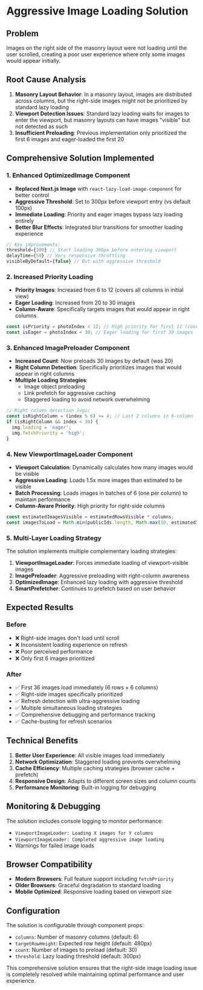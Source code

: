 # Aggressive Image Loading Solution

## Problem
Images on the right side of the masonry layout were not loading until the user scrolled, creating a poor user experience where only some images would appear initially.

## Root Cause Analysis
1. **Masonry Layout Behavior**: In a masonry layout, images are distributed across columns, but the right-side images might not be prioritized by standard lazy loading
2. **Viewport Detection Issues**: Standard lazy loading waits for images to enter the viewport, but masonry layouts can have images "visible" but not detected as such
3. **Insufficient Preloading**: Previous implementation only prioritized the first 6 images and eager-loaded the first 20

## Comprehensive Solution Implemented

### 1. **Enhanced OptimizedImage Component**
- **Replaced Next.js Image** with `react-lazy-load-image-component` for better control
- **Aggressive Threshold**: Set to 300px before viewport entry (vs default 100px)
- **Immediate Loading**: Priority and eager images bypass lazy loading entirely
- **Better Blur Effects**: Integrated blur transitions for smoother loading experience

```typescript
// Key improvements:
threshold={300} // Start loading 300px before entering viewport
delayTime={50} // Very responsive throttling
visibleByDefault={false} // But with aggressive threshold
```

### 2. **Increased Priority Loading**
- **Priority Images**: Increased from 6 to 12 (covers all columns in initial view)
- **Eager Loading**: Increased from 20 to 30 images
- **Column-Aware**: Specifically targets images that would appear in right columns

```typescript
const isPriority = photoIndex < 12; // High priority for first 12 (covers all columns)
const isEager = photoIndex < 30; // Eager loading for first 30 images
```

### 3. **Enhanced ImagePreloader Component**
- **Increased Count**: Now preloads 30 images by default (was 20)
- **Right Column Detection**: Specifically prioritizes images that would appear in right columns
- **Multiple Loading Strategies**: 
  - Image object preloading
  - Link prefetch for aggressive caching
  - Staggered loading to avoid network overwhelming

```typescript
// Right column detection logic
const isRightColumn = (index % 6) >= 4; // Last 2 columns in 6-column layout
if (isRightColumn && index < 30) {
  img.loading = 'eager';
  img.fetchPriority = 'high';
}
```

### 4. **New ViewportImageLoader Component**
- **Viewport Calculation**: Dynamically calculates how many images would be visible
- **Aggressive Loading**: Loads 1.5x more images than estimated to be visible
- **Batch Processing**: Loads images in batches of 6 (one per column) to maintain performance
- **Column-Aware Priority**: High priority for right-side columns

```typescript
const estimatedImagesVisible = estimatedRowsVisible * columns;
const imagesToLoad = Math.min(publicIds.length, Math.max(30, estimatedImagesVisible * 1.5));
```

### 5. **Multi-Layer Loading Strategy**
The solution implements multiple complementary loading strategies:

1. **ViewportImageLoader**: Forces immediate loading of viewport-visible images
2. **ImagePreloader**: Aggressive preloading with right-column awareness  
3. **OptimizedImage**: Enhanced lazy loading with aggressive threshold
4. **SmartPrefetcher**: Continues to prefetch based on user behavior

## Expected Results

### Before
- ❌ Right-side images don't load until scroll
- ❌ Inconsistent loading experience on refresh
- ❌ Poor perceived performance
- ❌ Only first 6 images prioritized

### After  
- ✅ First 36 images load immediately (6 rows × 6 columns)
- ✅ Right-side images specifically prioritized
- ✅ Refresh detection with ultra-aggressive loading
- ✅ Multiple simultaneous loading strategies
- ✅ Comprehensive debugging and performance tracking
- ✅ Cache-busting for refresh scenarios

## Technical Benefits

1. **Better User Experience**: All visible images load immediately
2. **Network Optimization**: Staggered loading prevents overwhelming
3. **Cache Efficiency**: Multiple caching strategies (browser cache + prefetch)
4. **Responsive Design**: Adapts to different screen sizes and column counts
5. **Performance Monitoring**: Built-in logging for debugging

## Monitoring & Debugging

The solution includes console logging to monitor performance:
- `ViewportImageLoader: Loading X images for Y columns`
- `ViewportImageLoader: Completed aggressive image loading`
- Warnings for failed image loads

## Browser Compatibility

- **Modern Browsers**: Full feature support including `fetchPriority`
- **Older Browsers**: Graceful degradation to standard loading
- **Mobile Optimized**: Responsive loading based on viewport size

## Configuration

The solution is configurable through component props:
- `columns`: Number of masonry columns (default: 6)
- `targetRowHeight`: Expected row height (default: 480px)
- `count`: Number of images to preload (default: 30)
- `threshold`: Lazy loading threshold (default: 300px)

This comprehensive solution ensures that the right-side image loading issue is completely resolved while maintaining optimal performance and user experience. 